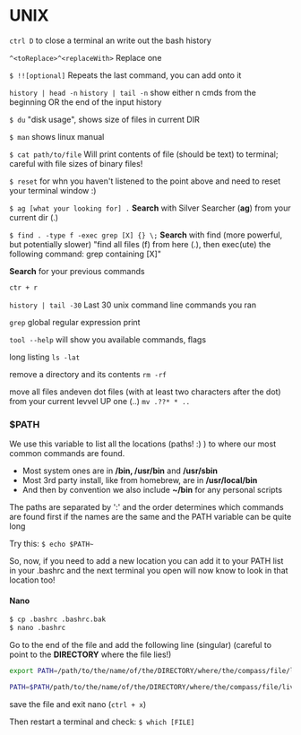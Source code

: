 # UNIX



`ctrl D`
to close a terminal an write out the bash history

`^<toReplace>^<replaceWith>`
Replace one

`$ !![optional]` 
Repeats the last command, you can add onto it

`history | head -n` `history | tail -n`
show either n cmds from the beginning OR the end of the input history

`$ du` 
"disk usage", shows size of files in current DIR

`$ man`
shows linux manual

`$ cat path/to/file`
Will print contents of file (should be text) to terminal; careful with file sizes of binary files!

`$ reset`
for whn you haven't listened to the point above and need to reset your terminal window :) 

`$ ag [what your looking for] .`
**Search** with Silver Searcher (**ag**) from your current dir (.)

`$ find . -type f -exec grep [X] {} \;`
**Search** with find (more powerful, but potentially slower)
"find all files (f) from here (.), then exec(ute) the following command: grep containing [X]"

**Search** for your previous commands

```bash
ctr + r
```

`history | tail -30`
Last 30 unix command line commands you ran

`grep`
global regular expression print


`tool --help`
will show you available commands, flags

long listing
``ls -lat``

remove a directory and its contents
``rm -rf``

move all files andeven dot files (with at least two characters after the dot) from your current levvel UP one (..)
``mv .??* * ..``





### $PATH

We use this variable to list all the locations (paths! :) ) to where our most common commands are found.

- Most system ones are in  **/bin, /usr/bin** and **/usr/sbin**
- Most 3rd party install, like from homebrew, are in **/usr/local/bin**
- And then by convention we also include **~/bin** for any personal scripts

The paths are separated by ':' and the order determines which commands are found first if the names are the same and the PATH variable can be quite long

Try this: `$ echo $PATH~`

So, now, if you need to add a new location you can add it to your PATH list in your .bashrc and the next terminal you open will now know to look in that location too!



#### Nano

```bash
$ cp .bashrc .bashrc.bak
$ nano .bashrc
```

Go to the end of the file and add the following line (singular) (careful to point to the **DIRECTORY** where the file lies!)

```bash
export PATH=/path/to/the/name/of/the/DIRECTORY/where/the/compass/file/lives:$PATH

PATH=$PATH/path/to/the/name/of/the/DIRECTORY/where/the/compass/file/lives
```

save the file and exit nano (`ctrl + x`)

Then restart a terminal and check:
`$ which [FILE]`
